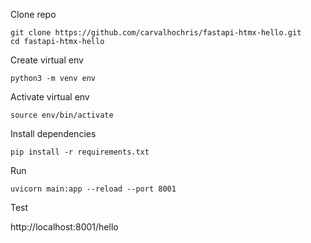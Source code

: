 Clone repo

```
git clone https://github.com/carvalhochris/fastapi-htmx-hello.git
cd fastapi-htmx-hello
```

Create virtual env

```
python3 -m venv env
```

Activate virtual env

```
source env/bin/activate
```

Install dependencies

```
pip install -r requirements.txt
```

Run

```
uvicorn main:app --reload --port 8001
```

Test

http://localhost:8001/hello